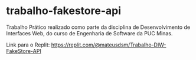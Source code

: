 # trabalho-fakestore-api

Trabalho Prático realizado como parte da disciplina de Desenvolvimento de Interfaces Web, do curso de Engenharia de Software da PUC Minas.

Link para o Replit: https://replit.com/@mateusdsm/Trabalho-DIW-FakeStore-API
